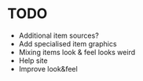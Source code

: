 # TODO

* Additional item sources?
* Add specialised item graphics
* Mixing items look & feel looks weird
* Help site
* Improve look&feel